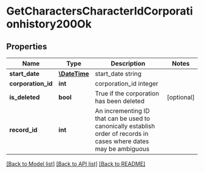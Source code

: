 # GetCharactersCharacterIdCorporationhistory200Ok

## Properties
Name | Type | Description | Notes
------------ | ------------- | ------------- | -------------
**start_date** | [**\DateTime**](\DateTime.md) | start_date string | 
**corporation_id** | **int** | corporation_id integer | 
**is_deleted** | **bool** | True if the corporation has been deleted | [optional] 
**record_id** | **int** | An incrementing ID that can be used to canonically establish order of records in cases where dates may be ambiguous | 

[[Back to Model list]](../README.md#documentation-for-models) [[Back to API list]](../README.md#documentation-for-api-endpoints) [[Back to README]](../README.md)


